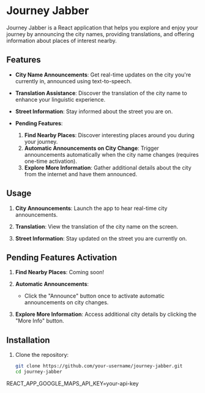 # Journey Jabber

Journey Jabber is a React application that helps you explore and enjoy your journey by announcing the city names, providing translations, and offering information about places of interest nearby.

## Features

- **City Name Announcements**: Get real-time updates on the city you're currently in, announced using text-to-speech.

- **Translation Assistance**: Discover the translation of the city name to enhance your linguistic experience.

- **Street Information**: Stay informed about the street you are on.

- **Pending Features**:
  1. **Find Nearby Places**: Discover interesting places around you during your journey.
  2. **Automatic Announcements on City Change**: Trigger announcements automatically when the city name changes (requires one-time activation).
  3. **Explore More Information**: Gather additional details about the city from the internet and have them announced.

## Usage

1. **City Announcements**: Launch the app to hear real-time city announcements.

2. **Translation**: View the translation of the city name on the screen.

3. **Street Information**: Stay updated on the street you are currently on.

## Pending Features Activation

1. **Find Nearby Places**: Coming soon!

2. **Automatic Announcements**:
   - Click the "Announce" button once to activate automatic announcements on city changes.

3. **Explore More Information**: Access additional city details by clicking the "More Info" button.

## Installation

1. Clone the repository:
   ```bash
   git clone https://github.com/your-username/journey-jabber.git
   cd journey-jabber


REACT_APP_GOOGLE_MAPS_API_KEY=your-api-key
